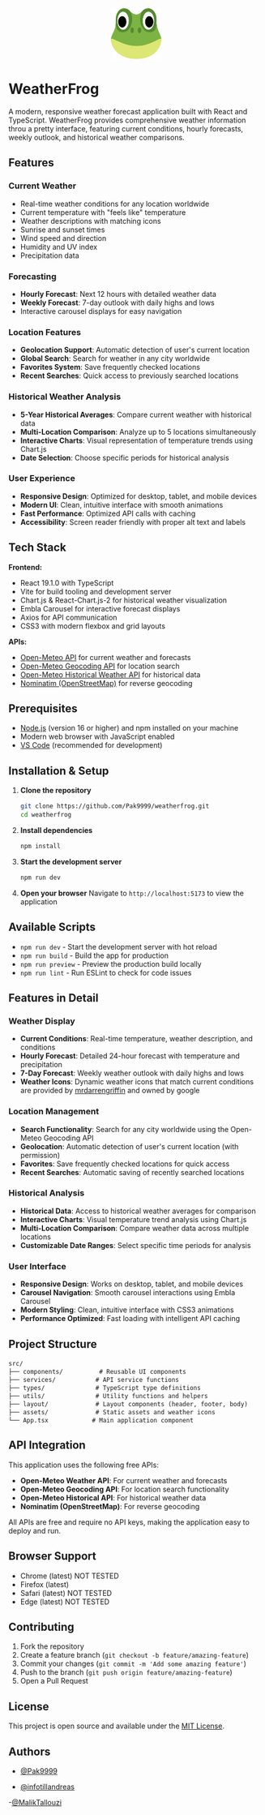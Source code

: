 <div align="center">
  <img src="src/assets/WF_logo.webp" width="100" height="100">
</div>

# WeatherFrog

A modern, responsive weather forecast application built with React and TypeScript. WeatherFrog provides comprehensive weather information throu a pretty interface, featuring current conditions, hourly forecasts, weekly outlook, and historical weather comparisons.

## Features

### Current Weather
- Real-time weather conditions for any location worldwide
- Current temperature with "feels like" temperature
- Weather descriptions with matching icons
- Sunrise and sunset times
- Wind speed and direction
- Humidity and UV index
- Precipitation data

### Forecasting
- **Hourly Forecast**: Next 12 hours with detailed weather data
- **Weekly Forecast**: 7-day outlook with daily highs and lows
- Interactive carousel displays for easy navigation

### Location Features
- **Geolocation Support**: Automatic detection of user's current location
- **Global Search**: Search for weather in any city worldwide
- **Favorites System**: Save frequently checked locations
- **Recent Searches**: Quick access to previously searched locations

### Historical Weather Analysis
- **5-Year Historical Averages**: Compare current weather with historical data
- **Multi-Location Comparison**: Analyze up to 5 locations simultaneously
- **Interactive Charts**: Visual representation of temperature trends using Chart.js
- **Date Selection**: Choose specific periods for historical analysis

### User Experience
- **Responsive Design**: Optimized for desktop, tablet, and mobile devices
- **Modern UI**: Clean, intuitive interface with smooth animations
- **Fast Performance**: Optimized API calls with caching
- **Accessibility**: Screen reader friendly with proper alt text and labels

## Tech Stack

**Frontend:**
- React 19.1.0 with TypeScript
- Vite for build tooling and development server
- Chart.js & React-Chart.js-2 for historical weather visualization
- Embla Carousel for interactive forecast displays
- Axios for API communication
- CSS3 with modern flexbox and grid layouts

**APIs:**
- [Open-Meteo API](https://open-meteo.com/) for current weather and forecasts
- [Open-Meteo Geocoding API](https://open-meteo.com/en/docs/geocoding-api) for location search
- [Open-Meteo Historical Weather API](https://open-meteo.com/en/docs/historical-weather-api) for historical data
- [Nominatim (OpenStreetMap)](https://nominatim.org/release-docs/develop/api/Reverse/) for reverse geocoding

## Prerequisites

- [Node.js](https://nodejs.org/en) (version 16 or higher) and npm installed on your machine
- Modern web browser with JavaScript enabled
- [VS Code](https://code.visualstudio.com/) (recommended for development)

## Installation & Setup

1. **Clone the repository**
   ```bash
   git clone https://github.com/Pak9999/weatherfrog.git
   cd weatherfrog
   ```

2. **Install dependencies**
   ```bash
   npm install
   ```

3. **Start the development server**
   ```bash
   npm run dev
   ```

4. **Open your browser**
   Navigate to `http://localhost:5173` to view the application

## Available Scripts

- `npm run dev` - Start the development server with hot reload
- `npm run build` - Build the app for production
- `npm run preview` - Preview the production build locally
- `npm run lint` - Run ESLint to check for code issues

## Features in Detail

### Weather Display
- **Current Conditions**: Real-time temperature, weather description, and conditions
- **Hourly Forecast**: Detailed 24-hour forecast with temperature and precipitation
- **7-Day Forecast**: Weekly weather outlook with daily highs and lows
- **Weather Icons**: Dynamic weather icons that match current conditions are provided by [mrdarrengriffin](https://github.com/mrdarrengriffin/google-weather-icons) and owned by google

### Location Management
- **Search Functionality**: Search for any city worldwide using the Open-Meteo Geocoding API
- **Geolocation**: Automatic detection of user's current location (with permission)
- **Favorites**: Save frequently checked locations for quick access
- **Recent Searches**: Automatic saving of recently searched locations

### Historical Analysis
- **Historical Data**: Access to historical weather averages for comparison
- **Interactive Charts**: Visual temperature trend analysis using Chart.js
- **Multi-Location Comparison**: Compare weather data across multiple locations
- **Customizable Date Ranges**: Select specific time periods for analysis

### User Interface
- **Responsive Design**: Works on desktop, tablet, and mobile devices
- **Carousel Navigation**: Smooth carousel interactions using Embla Carousel
- **Modern Styling**: Clean, intuitive interface with CSS3 animations
- **Performance Optimized**: Fast loading with intelligent API caching

## Project Structure

```
src/
├── components/          # Reusable UI components
├── services/           # API service functions
├── types/              # TypeScript type definitions
├── utils/              # Utility functions and helpers
├── layout/             # Layout components (header, footer, body)
├── assets/             # Static assets and weather icons
└── App.tsx            # Main application component
```

## API Integration

This application uses the following free APIs:
- **Open-Meteo Weather API**: For current weather and forecasts
- **Open-Meteo Geocoding API**: For location search functionality
- **Open-Meteo Historical API**: For historical weather data
- **Nominatim (OpenStreetMap)**: For reverse geocoding

All APIs are free and require no API keys, making the application easy to deploy and run.

## Browser Support

- Chrome (latest) NOT TESTED
- Firefox (latest)  
- Safari (latest) NOT TESTED
- Edge (latest) NOT TESTED

## Contributing

1. Fork the repository
2. Create a feature branch (`git checkout -b feature/amazing-feature`)
3. Commit your changes (`git commit -m 'Add some amazing feature'`)
4. Push to the branch (`git push origin feature/amazing-feature`)
5. Open a Pull Request

## License

This project is open source and available under the [MIT License](LICENSE).

## Authors

- [@Pak9999](https://www.github.com/pak9999)

- [@infotillandreas](https://www.github.com/infotillandreas)

-[@MalikTallouzi](https://github.com/MalikTallouzi)
